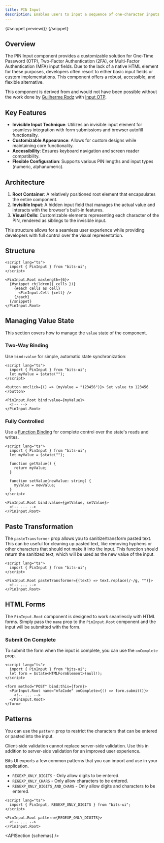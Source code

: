```yaml
---
title: PIN Input
description: Enables users to input a sequence of one-character inputs.
---
```


<script>
	import { APISection, ComponentPreview, PinInputDemo, Callout } from '$lib/components/index.js'
	let { schemas } = $props()
</script>

<ComponentPreview name="pin-input-demo" componentName="Pin Input" variant="preview">

{#snippet preview()}
<PinInputDemo />
{/snippet}

</ComponentPreview>

## Overview

The PIN Input component provides a customizable solution for One-Time Password (OTP), Two-Factor Authentication (2FA), or Multi-Factor Authentication (MFA) input fields. Due to the lack of a native HTML element for these purposes, developers often resort to either basic input fields or custom implementations. This component offers a robust, accessible, and flexible alternative.

<Callout type="tip" title="Credits">

This component is derived from and would not have been possible without the work done by [Guilherme Rodz](https://x.com/guilhermerodz) with [Input OTP](https://github.com/guilhermerodz/input-otp).

</Callout>

## Key Features

- **Invisible Input Technique**: Utilizes an invisible input element for seamless integration with form submissions and browser autofill functionality.
- **Customizable Appearance**: Allows for custom designs while maintaining core functionality.
- **Accessibility**: Ensures keyboard navigation and screen reader compatibility.
- **Flexible Configuration**: Supports various PIN lengths and input types (numeric, alphanumeric).

## Architecture

1. **Root Container**: A relatively positioned root element that encapsulates the entire component.
2. **Invisible Input**: A hidden input field that manages the actual value and interacts with the browser's built-in features.
3. **Visual Cells**: Customizable elements representing each character of the PIN, rendered as siblings to the invisible input.

This structure allows for a seamless user experience while providing developers with full control over the visual representation.

## Structure

```svelte
<script lang="ts">
  import { PinInput } from "bits-ui";
</script>

<PinInput.Root maxlength={6}>
  {#snippet children({ cells })}
    {#each cells as cell}
      <PinInput.Cell {cell} />
    {/each}
  {/snippet}
</PinInput.Root>
```

## Managing Value State

This section covers how to manage the `value` state of the component.

### Two-Way Binding

Use `bind:value` for simple, automatic state synchronization:

```svelte
<script lang="ts">
  import { PinInput } from "bits-ui";
  let myValue = $state("");
</script>

<button onclick={() => (myValue = "123456")}> Set value to 123456 </button>

<PinInput.Root bind:value={myValue}>
  <!-- -->
</PinInput.Root>
```

### Fully Controlled

Use a [Function Binding](https://svelte.dev/docs/svelte/bind#Function-bindings) for complete control over the state's reads and writes.

```svelte
<script lang="ts">
  import { PinInput } from "bits-ui";
  let myValue = $state("");

  function getValue() {
    return myValue;
  }

  function setValue(newValue: string) {
    myValue = newValue;
  }
</script>

<PinInput.Root bind:value={getValue, setValue}>
  <!-- ... -->
</PinInput.Root>
```

## Paste Transformation

The `pasteTransformer` prop allows you to sanitize/transform pasted text. This can be useful for cleaning up pasted text, like removing hyphens or other characters that should not make it into the input. This function should return the sanitized text, which will be used as the new value of the input.

```svelte
<script lang="ts">
  import { PinInput } from "bits-ui";
</script>

<PinInput.Root pasteTransformer={(text) => text.replace(/-/g, "")}>
  <!-- ... -->
</PinInput.Root>
```

## HTML Forms

The `PinInput.Root` component is designed to work seamlessly with HTML forms. Simply pass the `name` prop to the `PinInput.Root` component and the input will be submitted with the form.

### Submit On Complete

To submit the form when the input is complete, you can use the `onComplete` prop.

```svelte
<script lang="ts">
  import { PinInput } from "bits-ui";
  let form = $state<HTMLFormElement>(null!);
</script>

<form method="POST" bind:this={form}>
  <PinInput.Root name="mfaCode" onComplete={() => form.submit()}>
    <!-- ... -->
  </PinInput.Root>
</form>
```

## Patterns

You can use the `pattern` prop to restrict the characters that can be entered or pasted into the input.

<Callout type="warning" title="Note!">
Client-side validation cannot replace server-side validation. Use this in addition to server-side validation for an improved user experience.
</Callout>

Bits UI exports a few common patterns that you can import and use in your application.

- `REGEXP_ONLY_DIGITS` - Only allow digits to be entered.
- `REGEXP_ONLY_CHARS` - Only allow characters to be entered.
- `REGEXP_ONLY_DIGITS_AND_CHARS` - Only allow digits and characters to be entered.

```svelte
<script lang="ts">
  import { PinInput, REGEXP_ONLY_DIGITS } from "bits-ui";
</script>

<PinInput.Root pattern={REGEXP_ONLY_DIGITS}>
  <!-- ... -->
</PinInput.Root>
```

<APISection {schemas} />
